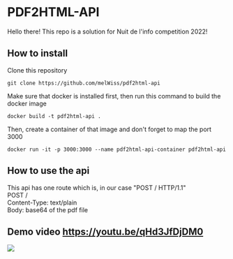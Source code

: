 # PDF2HTML-API
Hello there!
This repo is a solution for Nuit de l'info competition 2022!

## How to install
Clone this repository
```console
git clone https://github.com/melWiss/pdf2html-api
```
Make sure that docker is installed first, then run this command to build the docker image
```console
docker build -t pdf2html-api .
```
Then, create a container of that image and don't forget to map the port 3000
```console
docker run -it -p 3000:3000 --name pdf2html-api-container pdf2html-api
```

## How to use the api
This api has one route which is, in our case "POST / HTTP/1.1" <br />
POST / <br />
Content-Type: text/plain <br />
Body: base64 of the pdf file <br />

## Demo video https://youtu.be/qHd3JfDjDM0
![](https://github.com/melWiss/pdf2html-api/blob/master/example.gif)
